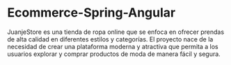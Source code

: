# Ecommerce-Spring-Angular
JuanjeStore es una tienda de ropa online que se enfoca en ofrecer prendas de alta calidad en diferentes estilos y categorías. El proyecto nace de la necesidad de crear una plataforma moderna y atractiva que permita a los usuarios explorar y comprar productos de moda de manera fácil y segura.
